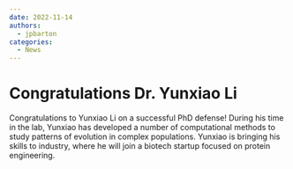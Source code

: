 ```yaml
--- 
date: 2022-11-14 
authors:
  - jpbarton
categories:
  - News
---
```


# Congratulations Dr. Yunxiao Li

Congratulations to Yunxiao Li on a successful PhD defense! During his time in the lab, Yunxiao has developed a number of computational methods to study patterns of evolution in complex populations. Yunxiao is bringing his skills to industry, where he will join a biotech startup focused on protein engineering.
